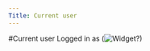 ```yaml
---
Title: Current user
---
```

#Current user
Logged in as  (![Widget](%base_url%/system/components/currentuser/widget)?)

